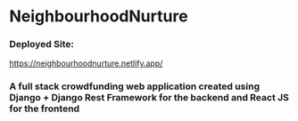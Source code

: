 # NeighbourhoodNurture

### Deployed Site:
https://neighbourhoodnurture.netlify.app/

### A full stack crowdfunding web application created using Django + Django Rest Framework for the backend and React JS for the frontend
